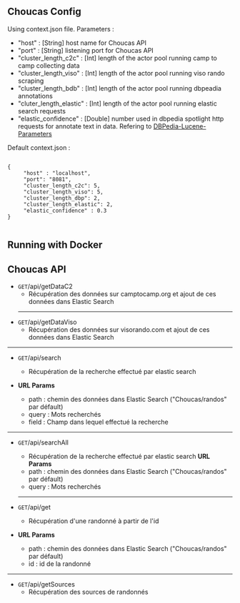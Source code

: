 **Choucas Config**
----
Using context.json file.
Parameters : 
* "host" : [String] host name for Choucas API 
* "port" : [String] listening port for Choucas API
* "cluster_length_c2c" : [Int] length of the actor pool running camp to camp collecting data
* "cluster_length_viso" : [Int] length of the actor pool running viso rando scraping
* "cluster_length_bdb" : [Int] length of the actor pool running dbpeadia annotations
* "cluter_length_elastic" : [Int] length of the actor pool running elastic search requests
* "elastic_confidence" : [Double] number used in dbpedia spotlight http requests for annotate text in data. Refering to [DBPedia-Lucene-Parameters](https://github.com/dbpedia-spotlight/dbpedia-spotlight/wiki/Lucene---Web-Service-Parameters#Confidence_ConfidenceFilter)


Default context.json : 
<pre><code>
{
     "host" : "localhost",
     "port": "8081",
     "cluster_length_c2c": 5,
     "cluster_length_viso": 5,
     "cluster_length_dbp": 2,
     "cluster_length_elastic": 2,
     "elastic_confidence" : 0.3
}
           </code></pre>


**Running with Docker**
----




**Choucas API**
----

* `GET`/api/getDataC2
  * Récupération des données sur camptocamp.org et ajout de ces données dans Elastic Search
  ----
*  `GET`/api/getDataViso
   * Récupération des données sur visorando.com et ajout de ces données dans Elastic Search
  ----
*  `GET`/api/search
   * Récupération de la recherche effectué par elastic search
   
*  **URL Params**
    * path : chemin des données dans Elastic Search ("Choucas/randos" par défault)
    * query : Mots recherchés
    * field : Champ dans lequel effectué la recherche
  ---
* `GET`/api/searchAll
    * Récupération de la recherche effectué par elastic search
  **URL Params**
    * path : chemin des données dans Elastic Search ("Choucas/randos" par défault)
    * query : Mots recherchés
      
  --- 
* `GET`/api/get
   * Récupération d'une randonné à partir de l'id
*  **URL Params**
    * path : chemin des données dans Elastic Search ("Choucas/randos" par défault)
    * id : id de la randonné
  --- 
* `GET`/api/getSources
    * Récupération des sources de randonnés 